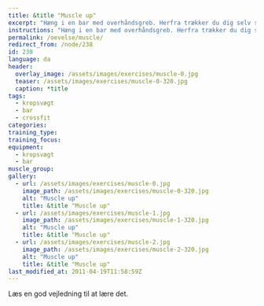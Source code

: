 ```yaml
---
title: &title "Muscle up"
excerpt: "Hæng i en bar med overhåndsgreb. Herfra trækker du dig selv så højt op, at du kan afslutte med at stemme dig op, så du har strakte arme og hovedet over baren."
instructions: "Hæng i en bar med overhåndsgreb. Herfra trækker du dig selv så højt op, at du kan afslutte med at stemme dig op, så du har strakte arme og hovedet over baren."
permalink: /oevelse/muscle/
redirect_from: /node/238
id: 238
language: da
header:
  overlay_image: /assets/images/exercises/muscle-0.jpg
  teaser: /assets/images/exercises/muscle-0-320.jpg
  caption: *title
tags:
  - kropsvægt
  - bar
  - crossfit
categories:
training_type: 
training_focus: 
equipment:
  - kropsvægt
  - bar
muscle_group:
gallery:
  - url: /assets/images/exercises/muscle-0.jpg
    image_path: /assets/images/exercises/muscle-0-320.jpg
    alt: "Muscle up"
    title: &title "Muscle up"
  - url: /assets/images/exercises/muscle-1.jpg
    image_path: /assets/images/exercises/muscle-1-320.jpg
    alt: "Muscle up"
    title: &title "Muscle up"
  - url: /assets/images/exercises/muscle-2.jpg
    image_path: /assets/images/exercises/muscle-2-320.jpg
    alt: "Muscle up"
    title: &title "Muscle up"
last_modified_at: 2011-04-19T11:58:59Z
---
```


Læs en god vejledning til at lære det.
